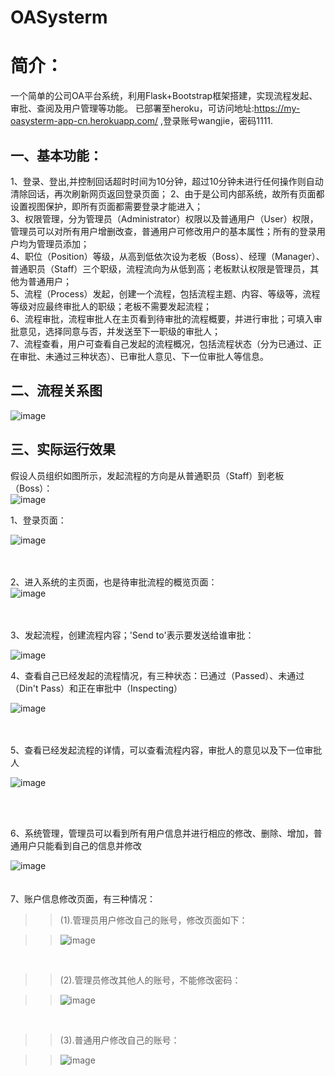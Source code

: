 # OASysterm
# 简介：  
一个简单的公司OA平台系统，利用Flask+Bootstrap框架搭建，实现流程发起、审批、查阅及用户管理等功能。 已部署至heroku，可访问地址:https://my-oasysterm-app-cn.herokuapp.com/ ,登录账号wangjie，密码1111.


## 一、基本功能：  

1、登录、登出,并控制回话超时时间为10分钟，超过10分钟未进行任何操作则自动清除回话，再次刷新网页返回登录页面；
2、由于是公司内部系统，故所有页面都设置视图保护，即所有页面都需要登录才能进入；  
3、权限管理，分为管理员（Administrator）权限以及普通用户（User）权限，管理员可以对所有用户增删改查，普通用户可修改用户的基本属性；所有的登录用户均为管理员添加；    
4、职位（Position）等级，从高到低依次设为老板（Boss）、经理（Manager）、普通职员（Staff）三个职级，流程流向为从低到高；老板默认权限是管理员，其他为普通用户；  
5、流程（Process）发起，创建一个流程，包括流程主题、内容、等级等，流程等级对应最终审批人的职级；老板不需要发起流程；  
6、流程审批，流程审批人在主页看到待审批的流程概要，并进行审批；可填入审批意见，选择同意与否，并发送至下一职级的审批人；  
7、流程查看，用户可查看自己发起的流程概况，包括流程状态（分为已通过、正在审批、未通过三种状态）、已审批人意见、下一位审批人等信息。   

## 二、流程关系图  
![image](https://github.com/venthent/OASysterm/raw/master/imgs/OA流程图.jpg)

## 三、实际运行效果
假设人员组织如图所示，发起流程的方向是从普通职员（Staff）到老板（Boss）：  
![image](https://github.com/venthent/OASysterm/raw/master/imgs/人员组织图.jpg)


1、登录页面：  

![image](https://github.com/venthent/OASysterm/raw/master/imgs/login-page.jpg)    
<br />
<br />

    
2、进入系统的主页面，也是待审批流程的概览页面：  
![image](https://github.com/venthent/OASysterm/raw/master/imgs/index-page.jpg)  
<br />
<br />


3、发起流程，创建流程内容；'Send to'表示要发送给谁审批：   

![image](https://github.com/venthent/OASysterm/raw/master/imgs/start-process.jpg)  


4、查看自己已经发起的流程情况，有三种状态：已通过（Passed）、未通过（Din't Pass）和正在审批中（Inspecting）  

![image](https://github.com/venthent/OASysterm/raw/master/imgs/process-list.jpg)  
<br />
<br />


5、查看已经发起流程的详情，可以查看流程内容，审批人的意见以及下一位审批人    

![image](https://github.com/venthent/OASysterm/raw/master/imgs/detail-of-myprocess.jpg) 

<br />
<br />

6、系统管理，管理员可以看到所有用户信息并进行相应的修改、删除、增加，普通用户只能看到自己的信息并修改  

![image](https://github.com/venthent/OASysterm/raw/master/imgs/account-manage-page.jpg)    
<br />
<br />
7、账户信息修改页面，有三种情况：
>
>>(1).管理员用户修改自己的账号，修改页面如下：  

>>![image](https://github.com/venthent/OASysterm/raw/master/imgs/edit-account-page.jpg)  

<br />

>>(2).管理员修改其他人的账号，不能修改密码：  

>>![image](https://github.com/venthent/OASysterm/raw/master/imgs/edit-account-page2.jpg)  
<br />

>>(3).普通用户修改自己的账号：  

>>![image](https://github.com/venthent/OASysterm/raw/master/imgs/edit-account-page3.jpg)


